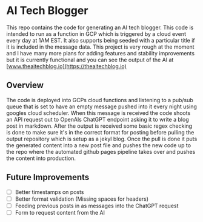 # AI Tech Blogger

This repo contains the code for generating an AI tech blogger.  This code is intended to run as a function in GCP which is triggered by a cloud event every day at 1AM EST.  It also supports being seeded with a particular title if it is included in the message data. This project is very rough at the moment and I have many more plans for adding features and stability improvements but it is currently functional and you can see the output of the AI at [www.theaitechblog.io](https://theaitechblog.io)

## Overview

The code is deployed into GCPs cloud functions and listening to a pub/sub queue that is set to have an empty message pushed into it every night using googles cloud scheduler.  When this message is received the code shoots an API request out to OpenAIs ChatGPT endpoint asking it to write a blog post in markdown.  After the output is received some basic regex checking is done to make sure it's in the correct format for posting before pulling the output repository which is setup as a jekyl blog.  Once the pull is done it puts the generated content into a new post file and pushes the new code up to the repo where the automated github pages pipeline takes over and pushes the content into production.

## Future Improvements

- [ ] Better timestamps on posts
- [ ] Better format validation (Missing spaces for headers)
- [ ] Feeding previous posts in as messages into the ChatGPT request
- [ ] Form to request content from the AI
